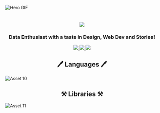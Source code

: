 <!-- Hero Image -->
![Hero GIF](https://github.com/manjit-baishya-datascience/manjit-baishya-datascience/assets/127611924/872b2c32-aa8e-42e4-85aa-fa82ea320af5)

<!-- Greeting Message -->
<h1 align="center">
    <img src="https://readme-typing-svg.herokuapp.com/?font=Montserrat&weight=600&size=35&center=true&vCenter=true&width=500&height=70&duration=3500&lines=Hello!+👋;+I'm+Manjit!;+Welcome+to+my+profile.🙏" />
</h1>

<!-- Subtitle -->
<h3 align="center">Data Enthusiast with a taste in Design, Web Dev and Stories!</h3>

<!-- Social Profiles -->
<div align="center"> 
  <a href="mailto:manjitbaishya01@gmail.com">
    <img src=https://img.shields.io/badge/Gmail-D14836?style=for-the-badge&logo=gmail&logoColor=white target="_blank"/>
  </a>
  <a href="https://www.linkedin.com/in/reach-manjit-here" target="_blank">
    <img src="https://img.shields.io/badge/LinkedIn-0077B5?style=for-the-badge&logo=linkedin&logoColor=white" target="_blank" />
  </a>
  <a href="https://manjit-baishya-2023" target="_blank">
     <img src=https://img.shields.io/badge/Medium-12100E?style=for-the-badge&logo=medium&logoColor=white target="_blank" /> 
  </a>
</div>

<!-- Languages and Libraries -->
<h2 align="center">🖊 Languages 🖊</h2>

![Asset 10](https://github.com/manjit-baishya-datascience/manjit-baishya-datascience/assets/127611924/54cea01c-fb31-4f44-bf5f-806c07adbdc1)

<h2 align="center">⚒️ Libraries ⚒️</h2>

![Asset 11](https://github.com/manjit-baishya-datascience/manjit-baishya-datascience/assets/127611924/4e9cde21-f797-40bf-ac23-8d663bb0c3d7)
